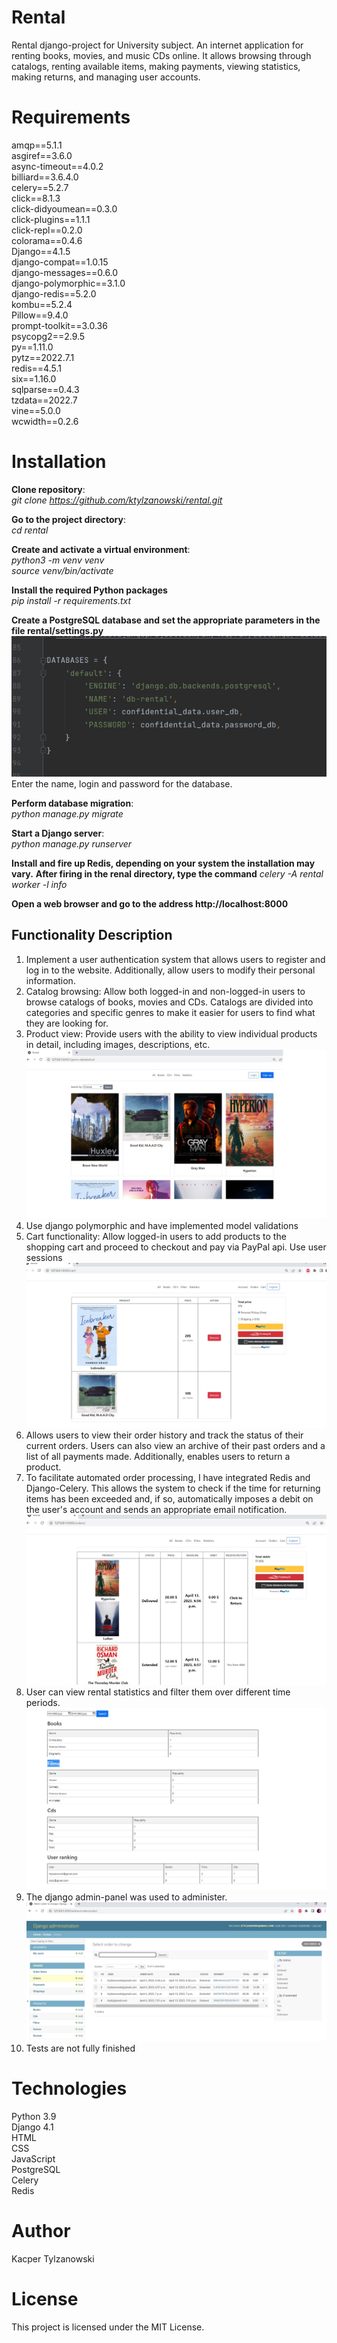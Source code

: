 # Rental
Rental django-project for University subject.
An internet application for renting books, movies, and music CDs online. It allows browsing through catalogs, renting available items, making payments, viewing statistics, making returns, and managing user accounts.

# Requirements
amqp==5.1.1  
asgiref==3.6.0  
async-timeout==4.0.2  
billiard==3.6.4.0  
celery==5.2.7  
click==8.1.3  
click-didyoumean==0.3.0  
click-plugins==1.1.1  
click-repl==0.2.0  
colorama==0.4.6  
Django==4.1.5  
django-compat==1.0.15  
django-messages==0.6.0  
django-polymorphic==3.1.0  
django-redis==5.2.0  
kombu==5.2.4  
Pillow==9.4.0  
prompt-toolkit==3.0.36  
psycopg2==2.9.5  
py==1.11.0  
pytz==2022.7.1  
redis==4.5.1  
six==1.16.0  
sqlparse==0.4.3  
tzdata==2022.7  
vine==5.0.0  
wcwidth==0.2.6  


# Installation
**Clone repository**:  
_git clone https://github.com/ktylzanowski/rental.git_  

**Go to the project directory**:    
_cd rental_

**Create and activate a virtual environment**:    
_python3 -m venv venv_  
_source venv/bin/activate_

**Install the required Python packages**  
_pip install -r requirements.txt_  

**Create a PostgreSQL database and set the appropriate parameters in the file rental/settings.py**  
![postgresql.jpg](readme_images%2Fpostgresql.jpg)  
Enter the name, login and password for the database.  

**Perform database migration**:  
_python manage.py migrate_

**Start a Django server**:  
_python manage.py runserver_  

**Install and fire up Redis, depending on your system the installation may vary.**
**After firing in the renal directory, type the command**
_celery -A rental worker -l info_

**Open a web browser and go to the address http://localhost:8000**

## Functionality Description
1. Implement a user authentication system that allows users to register and log in to the website. Additionally, allow users to modify their personal information.
2. Catalog browsing: Allow both logged-in and non-logged-in users to browse catalogs of books, movies and CDs. Catalogs are divided into categories and specific genres to make it easier for users to find what they are looking for.
3. Product view: Provide users with the ability to view individual products in detail, including images, descriptions, etc.
![home.jpg](readme_images%2Fhome.jpg)
4. Use django polymorphic and have implemented model validations
5. Cart functionality: Allow logged-in users to add products to the shopping cart and proceed to checkout and pay via PayPal api. Use user sessions
![cart.jpg](readme_images%2Fcart.jpg)
6. Allows users to view their order history and track the status of their current orders. Users can also view an archive of their past orders and a list of all payments made. Additionally, enables users to return a product.
7. To facilitate automated order processing, I have integrated Redis and Django-Celery. This allows the system to check if the time for returning items has been exceeded and, if so, automatically imposes a debit on the user's account and sends an appropriate email notification.
![orders.jpg](readme_images%2Forders.jpg)
8. User can view rental statistics and filter them over different time periods.
![statistics.jpg](readme_images%2Fstatistics.jpg)
9. The django admin-panel was used to administer.
![admin.jpg](readme_images%2Fadmin.jpg)
10. Tests are not fully finished
# Technologies
Python 3.9  
Django 4.1  
HTML  
CSS  
JavaScript  
PostgreSQL  
Celery  
Redis  

# Author
Kacper Tylzanowski

# License
This project is licensed under the MIT License.